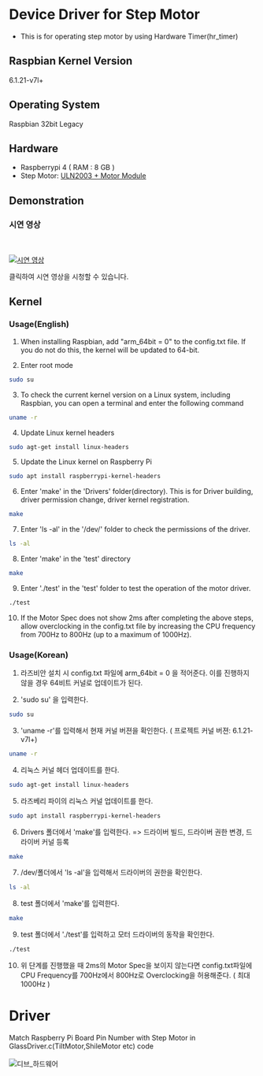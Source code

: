 # Device Driver for Step Motor
- This is for operating step motor by using Hardware Timer(hr_timer) 

## Raspbian Kernel Version
6.1.21-v7l+

## Operating System
Raspbian 32bit Legacy

## Hardware 
- Raspberrypi 4 ( RAM : 8 GB ) 
- Step Motor: [ULN2003 + Motor Module](https://www.devicemart.co.kr/goods/view?no=1327608)


## Demonstration
### 시연 영상
<br></br>
[![시연 영상](https://img.youtube.com/vi/NBITtxIuxkI/0.jpg)](https://www.youtube.com/watch?v=NBITtxIuxkI)

클릭하여 시연 영상을 시청할 수 있습니다.



## Kernel


### Usage(English) 

1. When installing Raspbian, add "arm_64bit = 0" to the config.txt file. If you do not do this, the kernel will be updated to 64-bit.

2. Enter root mode
```bash
sudo su
```

3. To check the current kernel version on a Linux system, including Raspbian, you can open a terminal and enter the following command
```bash
uname -r
```

4. Update Linux kernel headers
```bash
sudo agt-get install linux-headers
```

5. Update the Linux kernel on Raspberry Pi
```bash
sudo apt install raspberrypi-kernel-headers
```

6. Enter 'make' in the 'Drivers' folder(directory). This is for Driver building, driver permission change, driver kernel registration.
```bash
make
```

7. Enter 'ls -al' in the '/dev/' folder to check the permissions of the driver.
```bash
ls -al
```


8. Enter 'make' in the 'test' directory
```bash
make
```

9. Enter './test' in the 'test' folder to test the operation of the motor driver.
```bash
./test
```

10. If the Motor Spec does not show 2ms after completing the above steps, allow overclocking in the config.txt file by increasing the CPU frequency from 700Hz to 800Hz (up to a maximum of 1000Hz).



### Usage(Korean)

1. 라즈비안 설치 시 config.txt 파일에 arm_64bit = 0 을 적어준다.
   이를 진행하지 않을 경우 64비트 커널로 업데이트가 된다. 

2. 'sudo su' 을 입력한다.
```bash
sudo su
```

3. 'uname -r'를 입력해서 현재 커널 버젼을 확인한다. ( 프로젝트 커널 버젼: 6.1.21-v7l+)
```bash
uname -r
```

4. 리눅스 커널 헤더 업데이트를 한다.
```bash
sudo agt-get install linux-headers
```

5. 라즈베리 파이의 리눅스 커널 업데이트를 한다.
```bash
sudo apt install raspberrypi-kernel-headers
```

6.  Drivers 폴더에서 'make'를 입력한다. => 드라이버 빌드, 드라이버 권한 변경, 드라이버 커널 등록
```bash
make
```

7. /dev/폴더에서 'ls -al'을 입력해서 드라이버의 권한을 확인한다.
```bash
ls -al
```

8. test 폴더에서 'make'를 입력한다.

```bash
make
```

9. test 폴더에서 './test'를 입력하고 모터 드라이버의 동작을 확인한다.
```bash
./test
```

10. 위 단계를 진행했을 때 2ms의 Motor Spec을 보이지 않는다면 config.txt파일에 CPU Frequency를 700Hz에서 800Hz로 Overclocking을 허용해준다. ( 최대 1000Hz )



# Driver

Match Raspberry Pi Board Pin Number with Step Motor in GlassDriver.c(TiltMotor,ShileMotor etc) code
<br></br>
![디브_하드웨어](https://github.com/NahyunEE/DeviceDriver_StepMotor/assets/50420981/82a2105c-faa8-4e00-862c-1ec4813f7028)
